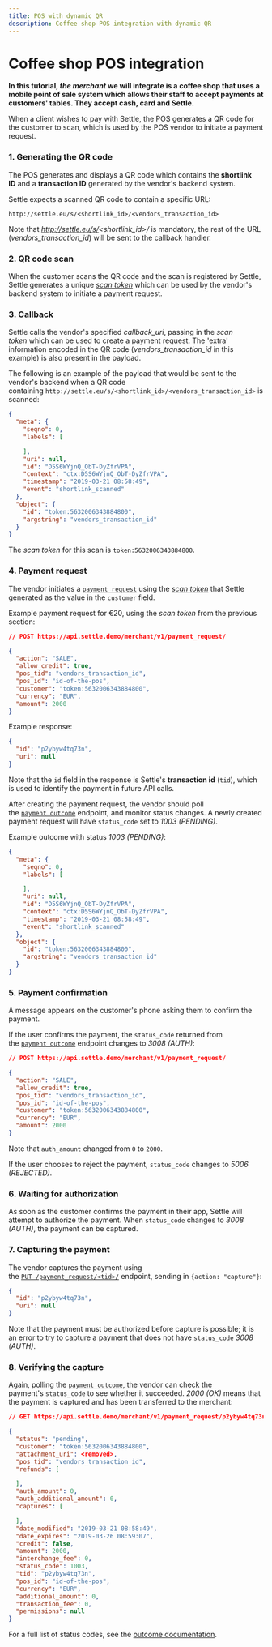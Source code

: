 ```yaml
---
title: POS with dynamic QR
description: Coffee shop POS integration with dynamic QR
---
```

# Coffee shop POS integration

**In this tutorial, *the merchant* we will integrate is a coffee shop that uses a mobile point of sale system which allows their staff to accept payments at customers' tables. They accept cash, card and Settle.**

When a client wishes to pay with Settle, the POS generates a QR code for the customer to scan, which is used by the POS vendor to initiate a payment request.

### 1. Generating the QR code

The POS generates and displays a QR code which contains the **shortlink ID** and a **transaction ID** generated by the vendor's backend system.

Settle expects a scanned QR code to contain a specific URL:

```
http://settle.eu/s/<shortlink_id>/<vendors_transaction_id>
```

Note that *http://settle.eu/s/<shortlink_id>/* is mandatory, the rest of the URL (*vendors_transaction_id*) will be sent to the callback handler.

### 2. QR code scan

When the customer scans the QR code and the scan is registered by Settle, Settle generates a unique *[scan token](https://developer.settle.eu/callbacks.html#callbacks-shortlink)* which can be used by the vendor's backend system to initiate a payment request.

### 3. Callback

Settle calls the vendor's specified *callback_uri*, passing in the *scan token* which can be used to create a payment request. The 'extra' information encoded in the QR code (*vendors_transaction_id* in this example) is also present in the payload.

The following is an example of the payload that would be sent to the vendor's backend when a QR code containing `http://settle.eu/s/<shortlink_id>/<vendors_transaction_id>` is scanned:

```json
{
  "meta": {
    "seqno": 0,
    "labels": [

    ],
    "uri": null,
    "id": "D5S6WYjnQ_ObT-DyZfrVPA",
    "context": "ctx:D5S6WYjnQ_ObT-DyZfrVPA",
    "timestamp": "2019-03-21 08:58:49",
    "event": "shortlink_scanned"
  },
  "object": {
    "id": "token:5632006343884800",
    "argstring": "vendors_transaction_id"
  }
}
```

The *scan token* for this scan is `token:5632006343884800`.

### 4. Payment request

The vendor initiates a [`payment request`](https://developer.settle.eu/handlers.html#post--payment_request- "POST /payment_request/") using the *[scan token](https://developer.settle.eu/callbacks.html#callbacks-shortlink)* that Settle generated as the value in the `customer` field.

Example payment request for €20, using the *scan token* from the previous section:

```json
// POST https://api.settle.demo/merchant/v1/payment_request/

{
  "action": "SALE",
  "allow_credit": true,
  "pos_tid": "vendors_transaction_id",
  "pos_id": "id-of-the-pos",
  "customer": "token:5632006343884800",
  "currency": "EUR",
  "amount": 2000
}
```

Example response:

```json
{
  "id": "p2ybyw4tq73n",
  "uri": null
}
```

Note that the `id` field in the response is Settle's **transaction id** (`tid`), which is used to identify the payment in future API calls.

After creating the payment request, the vendor should poll the [`payment outcome`](https://developer.settle.eu/handlers.html#get--payment_request--tid--outcome- "GET /payment_request/\<tid>/outcome/") endpoint, and monitor status changes. A newly created payment request will have `status_code` set to *1003 (PENDING)*.

Example outcome with status *1003 (PENDING)*:

```json
{
  "meta": {
    "seqno": 0,
    "labels": [

    ],
    "uri": null,
    "id": "D5S6WYjnQ_ObT-DyZfrVPA",
    "context": "ctx:D5S6WYjnQ_ObT-DyZfrVPA",
    "timestamp": "2019-03-21 08:58:49",
    "event": "shortlink_scanned"
  },
  "object": {
    "id": "token:5632006343884800",
    "argstring": "vendors_transaction_id"
  }
}
```

### 5. Payment confirmation

A message appears on the customer's phone asking them to confirm the payment.

If the user confirms the payment, the `status_code` returned from the [`payment outcome`](https://developer.settle.eu/handlers.html#get--payment_request--tid--outcome- "GET /payment_request/\<tid>/outcome/") endpoint changes to *3008 (AUTH)*:

```json
// POST https://api.settle.demo/merchant/v1/payment_request/

{
  "action": "SALE",
  "allow_credit": true,
  "pos_tid": "vendors_transaction_id",
  "pos_id": "id-of-the-pos",
  "customer": "token:5632006343884800",
  "currency": "EUR",
  "amount": 2000
}
```

Note that `auth_amount` changed from `0` to `2000`.

If the user chooses to reject the payment, `status_code` changes to *5006 (REJECTED)*.

### 6. Waiting for authorization

As soon as the customer confirms the payment in their app, Settle will attempt to authorize the payment. When `status_code` changes to *3008 (AUTH)*, the payment can be captured.

### 7. Capturing the payment

The vendor captures the payment using the [`PUT /payment_request/<tid>/`](https://developer.settle.eu/handlers.html#put--payment_request--tid-- "PUT /payment_request/\<tid>/") endpoint, sending in `{action: "capture"}`:

```json
{
  "id": "p2ybyw4tq73n",
  "uri": null
}
```

Note that the payment must be authorized before capture is possible; it is an error to try to capture a payment that does not have `status_code` *3008 (AUTH)*.

### 8. Verifying the capture

Again, polling the [`payment outcome`](https://developer.settle.eu/handlers.html#get--payment_request--tid--outcome- "GET /payment_request/\<tid>/outcome/"), the vendor can check the payment's `status_code` to see whether it succeeded. *2000 (OK)* means that the payment is captured and has been transferred to the merchant:

```json
// GET https://api.settle.demo/merchant/v1/payment_request/p2ybyw4tq73n/outcome/

{
  "status": "pending",
  "customer": "token:5632006343884800",
  "attachment_uri": <removed>,
  "pos_tid": "vendors_transaction_id",
  "refunds": [

  ],
  "auth_amount": 0,
  "auth_additional_amount": 0,
  "captures": [

  ],
  "date_modified": "2019-03-21 08:58:49",
  "date_expires": "2019-03-26 08:59:07",
  "credit": false,
  "amount": 2000,
  "interchange_fee": 0,
  "status_code": 1003,
  "tid": "p2ybyw4tq73n",
  "pos_id": "id-of-the-pos",
  "currency": "EUR",
  "additional_amount": 0,
  "transaction_fee": 0,
  "permissions": null
}
```

For a full list of status codes, see the [outcome documentation](https://developer.settle.eu/handlers.html#outcome).